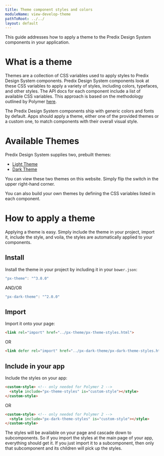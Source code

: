 ```yaml
---
title: Theme component styles and colors
moduleName: view-develop-theme
pathToRoot: ../../
layout: default
---
```


This guide addresses how to apply a theme to the Predix Design System components in your application.

# What is a theme

Themes are a collection of CSS variables used to apply styles to Predix Design System components. Predix Design System components look at these CSS variables to apply a variety of styles, including colors, typefaces, and other styles. The API docs for each component include a list of available CSS variables. This approach is based on the methodology outlined by Polymer [here](https://www.polymer-project.org/1.0/docs/devguide/styling.html#xscope-styling).

The Predix Design System components ship with generic colors and fonts by default. Apps should apply a theme, either one of the provided themes or a custom one, to match components with their overall visual style.

<div class="halves guidelines">
  <catalog-picture title="chart-unthemed" img-src="../../img/guidelines/dev/migrate_theme/chart-unthemed" caption="Example of a chart unthemed">
  </catalog-picture>
  <catalog-picture title="chart-themed" img-src="../../img/guidelines/dev/migrate_theme/chart-themed" caption="Example of a chart with theming applied">
  </catalog-picture>
</div>
<div class="halves guidelines">
  <catalog-picture title="slider-unthemed" img-src="../../img/guidelines/dev/migrate_theme/slider-unthemed" caption="Example of slider unthemed">
  </catalog-picture>
  <catalog-picture title="slider-themed" img-src="../../img/guidelines/dev/migrate_theme/slider-themed" caption="Example of slider with theming applied">
  </catalog-picture>
</div>

# Available Themes

Predix Design System supplies two, prebuilt themes:

* [Light Theme](https://github.com/PredixDev/px-theme)
* [Dark Theme](https://github.com/PredixDev/px-theme)

You can view these two themes on this website. Simply flip the switch in the upper right-hand corner.

You can also build your own themes by defining the CSS variables listed in each component.

# How to apply a theme

Applying a theme is easy. Simply include the theme in your project, import it, include the style, and voila, the styles are automatically applied to your components.

## Install

Install the theme in your project by including it in your `bower.json`:

``` js
"px-theme": "^3.0.0"
```

AND/OR

``` js
"px-dark-theme": "^2.0.0"
```

## Import

Import it onto your page:

```html
<link rel="import" href="../px-theme/px-theme-styles.html">
```

OR

```html
<link defer rel="import" href="../px-dark-theme/px-dark-theme-styles.html">
```

## Include in your app

Include the styles on your app:

```html
<custom-style> <!-- only needed for Polymer 2 -->
  <style include="px-theme-styles" is="custom-style"></style>
</custom-style>
```

OR

```html
<custom-style> <!-- only needed for Polymer 2 -->
  <style include="px-dark-theme-styles" is="custom-style"></style>
</custom-style>

```

The styles will be available on your page and cascade down to subcomponents. So if you import the styles at the main page of your app, everything should get it. If you just import it to a subcomponent, then only that subcomponent and its children will pick up the styles.
